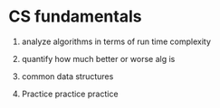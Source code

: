 # CS fundamentals
1. analyze algorithms in terms of run time complexity
2. quantify how much better or worse alg is
3. common data structures

4. Practice practice practice
